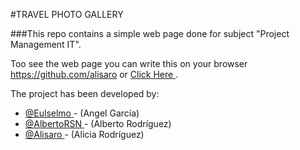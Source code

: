 #TRAVEL PHOTO GALLERY 

###This repo contains a simple web page done for subject "Project Management IT".


Too see the web page you can write this on your browser https://github.com/alisaro or [Click Here ](https://github.com/eulselmo).


The project has been developed by:

*  [@Eulselmo ](https://github.com/eulselmo) - (Angel García)
*  [@AlbertoRSN ](https://github.com/AlbertoRSN) - (Alberto Rodríguez)
*  [@Alisaro ](https://github.com/alisaro) - (Alicia Rodríguez)
	
	







